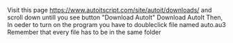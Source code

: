Visit this page https://www.autoitscript.com/site/autoit/downloads/ and scroll down untill you see button "Download AutoIt"
Download AutoIt
Then, In oeder to turn on the program you have to doubleclick file named auto.au3
Remember that every file has to be in the same folder
